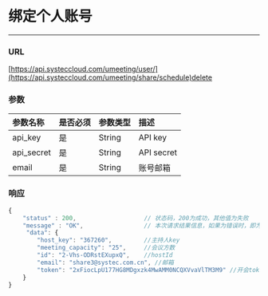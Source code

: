 # 绑定个人账号

---

### URL

[https://api.systeccloud.com/umeeting/user/](https://api.systeccloud.com/umeeting/share/schedule)delete

### 参数

| 参数名称 | 是否必须 | 参数类型 | 描述 |
| :--- | :--- | :--- | :--- |
| api\_key | 是 | String | API key |
| api\_secret | 是 | String | API secret |
| email | 是 | String | 账号邮箱 |

### 响应

```js
{
    "status" : 200,                   // 状态码，200为成功，其他值为失败
    "message" : "OK",                 // 本次请求结果信息，如果为错误时，即为详细的错误信息 
     "data": {
        "host_key": "367260",         //主持人key
        "meeting_capacity": "25",     //会议方数
        "id": "2-Vhs-ODRstEXupxQ",    //hostId
        "email": "share3@systec.com.cn", //邮箱
        "token": "2xFiocLpU177HG8MDgxzk4MwAMM0NCQXVvaVlTM3M9" //开会token
    }  
}
```



